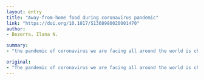 ```yaml
---
layout: entry
title: "Away-from-home food during coronavirus pandemic"
link: "https://doi.org/10.1017/S1368980020001470"
author:
- Bezerra, Ilana N.

summary:
- "the pandemic of coronavirus we are facing all around the world is changing our way of life. There is a habit that we cannot overlook in our actual reality: the consumption of away-from-home food (AFHF) The increase in this habit is well recognized in many developed and developing countries. In recent years, new alternatives of access to foods prepared away from home have emerged, such as apps for home-delivery foods."

original:
- "The pandemic of coronavirus we are facing all around the world is changing our way of life and will undoubtedly bring us many challenges that will suppress socioeconomic effects1 . We could number many impacts related to public health nutrition, from hunger, nutritional insecurity to increasing consumption of ultraprocessed foods, development of nutritional disorders and obesity. However, there is a habit that we cannot overlook in our actual reality: the consumption of away-from-home food (AFHF). The increase in this habit is well recognized in many developed and developing countries. In recent years, new alternatives of access to foods prepared away from home have emerged, such as apps for home-delivery foods. Due to coronavirus outbreak more people are relying on these food delivery apps and other delivery services2 . In scientific literature, there is a discussion about the definition of AFHF, whether it should be based on the place where food is prepared or on the place where food is consumed. If we define AFHF based on the place where food is consumed, during the isolation period due to coronavirus pandemic, the majority of people will not eat away from home. However, it is important to consider changes related to the manner food is being ordered during the pandemic. Although we do not have evidence regarding the increase in home food-delivery services, many companies are hiring employees to handle food delivery demand2, 3,4 . Therefore, if we define AFHF based on the place food is prepared we will have a more reliable evaluation of this habit around the world."
---
```


